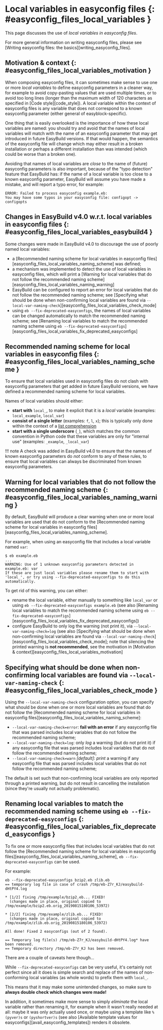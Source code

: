 # Local variables in easyconfig files {: #easyconfig_files_local_variables }

This page discusses the use of *local variables in easyconfig files*.

For more general information on writing easyconfig files, please see
[Writing easyconfig files: the basics][writing_easyconfig_files].

## Motivation & context {: #easyconfig_files_local_variables_motivation }

When composing easyconfig files, it can sometimes make sense to use one
or more *local variables* to define easyconfig parameters in a cleaner
way, for example to avoid copy-pasting values that are used multiple
times, or to avoid too long lines (longer than the maximum width of 120
characters as specified in [Code style][code_style]).
A local variable within the context of easyconfig files is any variable
that does not correspond to a known easyconfig parameter (either general
of easyblock-specific).

One thing that is easily overlooked is the importance of how these local
variables are named: you should try and avoid that the names of local
variables will match with the name of an easyconfig parameter that may
get introduced in future EasyBuild versions. If that would happen, the
semantics of the easyconfig file will change which may either result in
a broken installation or perhaps a different installation than was
intended (which could be worse than a broken one).

Avoiding that names of local variables are *close* to the name of
(future) easyconfig parameters is also important, because of the "typo
detection" feature that EasyBuild has: if the name of a local variable
is too close to a known easyconfig parameter, EasyBuild will assume you
have made a mistake, and will report a typo error, for example:

``` console
ERROR: Failed to process easyconfig example.eb:
You may have some typos in your easyconfig file: configopt -> configopts
```

## Changes in EasyBuild v4.0 w.r.t. local variables in easyconfig files {: #easyconfig_files_local_variables_easybuild4 }

Some changes were made in EasyBuild v4.0 to discourage the use of poorly
named local variables:

- a [Recommended naming scheme for local variables in easyconfig files][easyconfig_files_local_variables_naming_scheme] was defined;
- a mechanism was implemented to detect the use of local variables in
    easyconfig files, which will print a
    [Warning for local variables that do not follow the recommended naming scheme][easyconfig_files_local_variables_naming_warning]
- EasyBuild can be configured to report an error for local variables
    that do not follow the recommended naming scheme; see
    [Specifying what should be done when non-confirming local variables are found via `--local-var-naming-check`][easyconfig_files_local_variables_check_mode]
- using `eb --fix-deprecated-easyconfigs`, the names of local
    variables can be changed automatically to match the recommended
    naming scheme; see
    [Renaming local variables to match the recommended naming scheme using `eb --fix-deprecated-easyconfigs`][easyconfig_files_local_variables_fix_deprecated_easyconfigs]

## Recommended naming scheme for local variables in easyconfig files {: #easyconfig_files_local_variables_naming_scheme }

To ensure that local variables used in easyconfig files do not clash
with easyconfig parameters that get added in future EasyBuild versions,
we have defined a recommended naming scheme for local variables.

Names of local variables should either:

- **start with** `local_`, to make it explicit that it is a *local*
    variable (examples: `local_example`, `local_var`)
- **consist of a single letter** (examples: `f`, `l`, `x`); this is
    typically only done within the context of a [list
    comprehension](https://docs.python.org/2/tutorial/datastructures.html#list-comprehensions)
- **start with a single underscore** (`_`), which matches the common
    convention in Python code that these variables are only for
    "internal use" (examples: `_example`, `_local_var`)

!!! note
    A check was added in EasyBuild v4.0 to ensure that the names of known easyconfig parameters
    do *not* conform to any of these rules, to ensure that local
    variables can always be discriminated from known easyconfig
    parameters.

## Warning for local variables that do not follow the recommended naming scheme {: #easyconfig_files_local_variables_naming_warning }

By default, EasyBuild will produce a clear warning when one or more
local variables are used that do not conform to the
[Recommended naming scheme for local variables in easyconfig files][easyconfig_files_local_variables_naming_scheme].

For example, when using an easyconfig file that includes a local
variable named `var`:

``` console
$ eb example.eb
...
WARNING: Use of 1 unknown easyconfig parameters detected in example.eb: var
If these are just local variables please rename them to start with 'local_', or try using --fix-deprecated-easyconfigs to do this automatically.
```

To get rid of this warning, you can either:

- rename the local variable, either manually to something like
    `local_var` or using `eb --fix-deprecated-easyconfigs example.eb`
    (see also
    [Renaming local variables to match the recommended naming scheme using `eb --fix-deprecated-easyconfigs`][easyconfig_files_local_variables_fix_deprecated_easyconfigs])
- configure EasyBuild to only log the warning (not print it), via
    `--local-var-naming-check=log` (see also
    [Specifying what should be done when non-confirming local variables are found via `--local-var-naming-check`][easyconfig_files_local_variables_check_mode]; note that silencing the printed warning is **not
    recommended**, see the motivation in
    [Motivation & context][easyconfig_files_local_variables_motivation]

## Specifying what should be done when non-confirming local variables are found via `--local-var-naming-check` {: #easyconfig_files_local_variables_check_mode }

Using the `--local-var-naming-check` configuration option, you can
specify what should be done when one or more local variables are found
that do not follow the
[Recommended naming scheme for local variables in easyconfig files][easyconfig_files_local_variables_naming_scheme]:

- `--local-var-naming-check=error`: **fail with an error** if any
    easyconfig file that was parsed includes local variables that do not
    follow the recommended naming scheme;
- `--local-var-naming-check=log`: only *log* a warning (but do not
    print it) if any easyconfig file that was parsed includes local
    variables that do not follow the recommended naming scheme;
- `--local-var-naming-check=warn` *\[default\]*: *print* a warning if
    any easyconfig file that was parsed includes local variables that do
    not follow the recommended naming scheme;

The default is set such that non-confirming local variables are only
reported through a printed warning, but do not result in cancelling the
installation (since they're usually not actually problematic).

## Renaming local variables to match the recommended naming scheme using `eb --fix-deprecated-easyconfigs` {: #easyconfig_files_local_variables_fix_deprecated_easyconfigs }

To fix one or more easyconfig files that includes local variables that
do not follow the
[Recommended naming scheme for local variables in easyconfig files][easyconfig_files_local_variables_naming_scheme], `eb --fix-deprecated-easyconfigs` can be used.

For example:

``` console
eb --fix-deprecated-easyconfigs bzip2.eb zlib.eb
== temporary log file in case of crash /tmp/eb-Z7r_KJ/easybuild-dHtPY4.log

* [1/2] fixing /tmp/example/bzip2.eb... FIXED!
  (changes made in place, original copied to /tmp/example/bzip2.eb.orig_20190815180106_53972)

* [2/2] fixing /tmp/example/zlib.eb... FIXED!
  (changes made in place, original copied to /tmp/example/zlib.eb.orig_20190815180106_53972)

All done! Fixed 2 easyconfigs (out of 2 found).

== Temporary log file(s) /tmp/eb-Z7r_KJ/easybuild-dHtPY4.log* have been removed.
== Temporary directory /tmp/eb-Z7r_KJ has been removed.
```

There are a couple of caveats here though...

While `--fix-deprecated-easyconfigs` can be very useful, it's certainly
not perfect since all it does is simple search and replace of the names
of non-conforming local variables (as whole words) to prefix them with
`local_`.

This means that it may make some unintended changes, so make sure to
**always double check which changes were made!**

In addition, it sometimes make more sense to simply *eliminate* the
local variable rather than renaming it, for example when it wasn't
really needed at all: maybe it was only actually used once, or maybe
using a template like `%(pyver)s` or `(pyshortver)s` (see also
[Available template values for easyconfigs][avail_easyconfig_templates]) renders it
obsolete.
